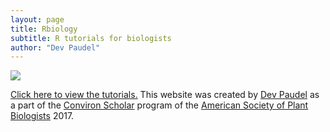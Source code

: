 ```yaml
---
layout: page
title: Rbiology
subtitle: R tutorials for biologists
author: "Dev Paudel"
---
```


<head>
  <!-- Global site tag (gtag.js) - Google Analytics -->
<script async src="https://www.googletagmanager.com/gtag/js?id=UA-38424446-2"></script>
<script>
  window.dataLayer = window.dataLayer || [];
  function gtag(){dataLayer.push(arguments);}
  gtag('js', new Date());

  gtag('config', 'UA-38424446-2');
</script>
</head>

![](https://rbiology.github.io/rbiologyimages/rtutorial_cover2.png)

[Click here to view the tutorials.]()
This website was created by [Dev Paudel](https://dpaudel.github.io/) as a part of the [Conviron Scholar](https://aspb.org/awards-funding/aspb-awards/aspb-conviron-scholars-program/) program of the [American Society of Plant Biologists](https://aspb.org/) 2017.
